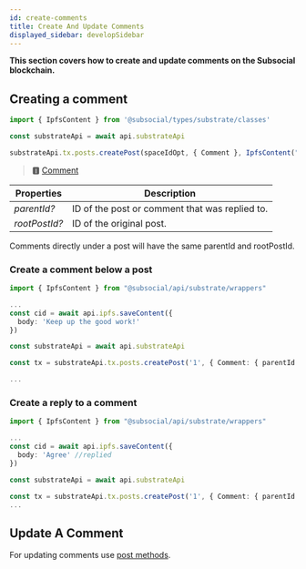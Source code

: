 ```yaml
---
id: create-comments
title: Create And Update Comments
displayed_sidebar: developSidebar
---
```

**This section covers how to create and update comments on the Subsocial blockchain.**

## Creating a comment

```typescript
import { IpfsContent } from '@subsocial/types/substrate/classes'

const substrateApi = await api.substrateApi

substrateApi.tx.posts.createPost(spaceIdOpt, { Сomment }, IpfsContent("CID of your content"))
```

> 🅸 [Comment](https://docs.subsocial.network/js-docs/js-sdk/interfaces/interfaces.comment.html) 

| Properties    | Description |
| ----------- | ----------- |
| _parentId?_ | ID of the post or comment that was replied to. |
| _rootPostId?_ | ID of the original post. |

Comments directly under a post will have the same parentId and rootPostId.

### Create a comment below a post

```typescript
import { IpfsContent } from "@subsocial/api/substrate/wrappers"

...
const cid = await api.ipfs.saveContent({
  body: 'Keep up the good work!'
})

const substrateApi = await api.substrateApi

const tx = substrateApi.tx.posts.createPost('1', { Comment: { parentId: null, rootPostId: '1'}}, IpfsContent(cid))

...
```

### Create a reply to a comment

```typescript
import { IpfsContent } from "@subsocial/api/substrate/wrappers"

...
const cid = await api.ipfs.saveContent({
  body: 'Agree' //replied
})

const substrateApi = await api.substrateApi

const tx = substrateApi.tx.posts.createPost('1', { Comment: { parentId: '2', rootPostId: '1'}}, IpfsContent(cid))
...
```

## Update A Comment

For updating comments use [post methods](/docs/develop/how-to-guides/posts/create-posts).

